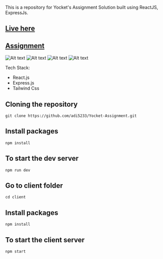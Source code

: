 This is a repository for Yocket's Assignment Solution built using ReactJS, ExpressJs.

## [Live here](https://yocket-assignment-ws35.onrender.com/)

## [Assignment](https://docs.google.com/document/d/1JE5N-lXOkZzkrNb3bgYJbZ1mYg9gvpP14lD-ZszEnuQ/edit)

![Alt text](<Screenshot 2024-04-21 at 10.08.35 PM.png>)
![Alt text](<Screenshot 2024-04-21 at 10.08.58 PM.png>)
![Alt text](<Screenshot 2024-04-21 at 10.09.19 PM.png>)
![Alt text](<Screenshot 2024-04-21 at 10.09.57 PM.png>)

Tech Stack:

- React.js
- Express.js
- Tailwind Css

## Cloning the repository

```shell
git clone https://github.com/adi5233/Yocket-Assignment.git
```

## Install packages

```shell
npm install
```

## To start the dev server

```shell
npm run dev
```

## Go to client folder

```shell
cd client
```

## Install packages

```shell
npm install
```

## To start the client server

```shell
npm start
```
